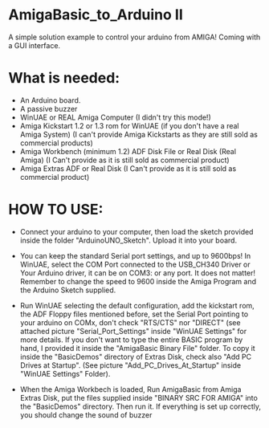 # AmigaBasic_to_Arduino II
A simple solution example to control your arduino from AMIGA!
Coming with a GUI interface.

# What is needed:
- An Arduino board.
- A passive buzzer
- WinUAE or REAL Amiga Computer (I didn't try this mode!)
- Amiga Kickstart 1.2 or 1.3 rom for WinUAE
  (if you don't have a real Amiga System)
  (I can't provide Amiga Kickstarts as they are still sold as commercial products)
- Amiga Workbench (minimum 1.2) ADF Disk File or Real Disk (Real Amiga)
  (I Can't provide as it is still sold as commercial product)
- Amiga Extras ADF or Real Disk
  (I Can't provide as it is still sold as commercial product)

# HOW TO USE:
- Connect your arduino to your computer, then load the sketch provided
  inside the folder "ArduinoUNO_Sketch". Upload it into your board.

- You can keep the standard Serial port settings, and up to 9600bps!
  In WinUAE, select the COM Port connected to the USB_CH340 Driver or 
  Your Arduino driver, it can be on COM3: or any port. It does not
  matter!
  Remember to change the speed to 9600 inside the Amiga Program and 
  the Arduino Sketch supplied.
  
- Run WinUAE selecting the default configuration, add the kickstart rom,
  the ADF Floppy files mentioned before, set the Serial Port pointing
  to your arduino on COMx, don't check "RTS/CTS" nor "DIRECT" (see attached
  picture "Serial_Port_Settings" inside "WinUAE Settings" for more details.
  If you don't want to type the entire BASIC program by hand, I provided it
  inside the "AmigaBasic Binary File" folder. To copy it inside the "BasicDemos"
  directory of Extras Disk, check also "Add PC Drives at Startup".
  (See picture "Add_PC_Drives_At_Startup" inside "WinUAE Settings" Folder).

- When the Amiga Workbech is loaded, Run AmigaBasic from Amiga Extras Disk,
  put the files supplied inside "BINARY SRC FOR AMIGA"
  into the "BasicDemos" directory.
  Then run it.
  If everything is set up correctly, you should change the sound
  of buzzer
